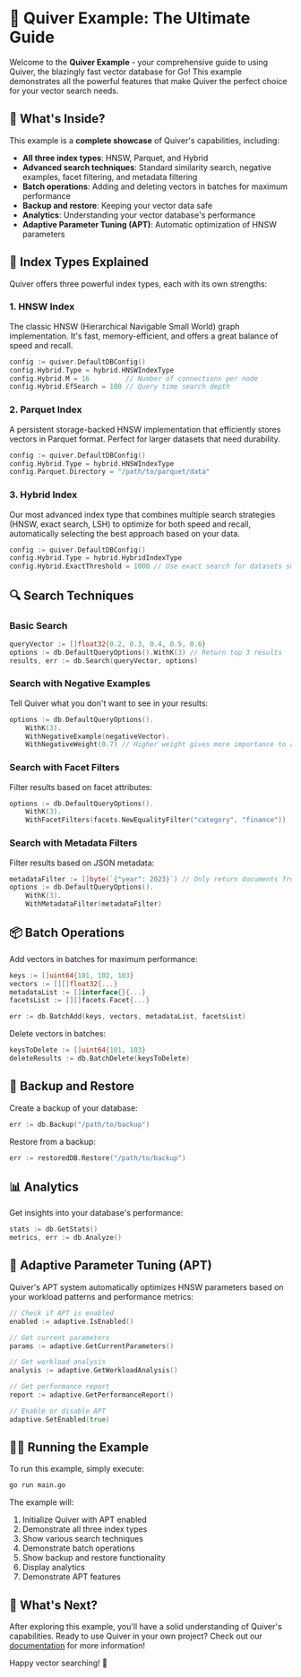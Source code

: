 # 🏹 Quiver Example: The Ultimate Guide

Welcome to the **Quiver Example** - your comprehensive guide to using Quiver, the blazingly fast vector database for Go! This example demonstrates all the powerful features that make Quiver the perfect choice for your vector search needs.

## 🚀 What's Inside?

This example is a **complete showcase** of Quiver's capabilities, including:

- **All three index types**: HNSW, Parquet, and Hybrid
- **Advanced search techniques**: Standard similarity search, negative examples, facet filtering, and metadata filtering
- **Batch operations**: Adding and deleting vectors in batches for maximum performance
- **Backup and restore**: Keeping your vector data safe
- **Analytics**: Understanding your vector database's performance
- **Adaptive Parameter Tuning (APT)**: Automatic optimization of HNSW parameters

## 🧠 Index Types Explained

Quiver offers three powerful index types, each with its own strengths:

### 1. HNSW Index

The classic HNSW (Hierarchical Navigable Small World) graph implementation. It's fast, memory-efficient, and offers a great balance of speed and recall.

```go
config := quiver.DefaultDBConfig()
config.Hybrid.Type = hybrid.HNSWIndexType
config.Hybrid.M = 16         // Number of connections per node
config.Hybrid.EfSearch = 100 // Query time search depth
```

### 2. Parquet Index

A persistent storage-backed HNSW implementation that efficiently stores vectors in Parquet format. Perfect for larger datasets that need durability.

```go
config := quiver.DefaultDBConfig()
config.Hybrid.Type = hybrid.HNSWIndexType
config.Parquet.Directory = "/path/to/parquet/data"
```

### 3. Hybrid Index

Our most advanced index type that combines multiple search strategies (HNSW, exact search, LSH) to optimize for both speed and recall, automatically selecting the best approach based on your data.

```go
config := quiver.DefaultDBConfig()
config.Hybrid.Type = hybrid.HybridIndexType
config.Hybrid.ExactThreshold = 1000 // Use exact search for datasets smaller than 1000 vectors
```

## 🔍 Search Techniques

### Basic Search

```go
queryVector := []float32{0.2, 0.3, 0.4, 0.5, 0.6}
options := db.DefaultQueryOptions().WithK(3) // Return top 3 results
results, err := db.Search(queryVector, options)
```

### Search with Negative Examples

Tell Quiver what you don't want to see in your results:

```go
options := db.DefaultQueryOptions().
    WithK(3).
    WithNegativeExample(negativeVector).
    WithNegativeWeight(0.7) // Higher weight gives more importance to avoiding negative examples
```

### Search with Facet Filters

Filter results based on facet attributes:

```go
options := db.DefaultQueryOptions().
    WithK(3).
    WithFacetFilters(facets.NewEqualityFilter("category", "finance"))
```

### Search with Metadata Filters

Filter results based on JSON metadata:

```go
metadataFilter := []byte(`{"year": 2023}`) // Only return documents from 2023
options := db.DefaultQueryOptions().
    WithK(3).
    WithMetadataFilter(metadataFilter)
```

## 📦 Batch Operations

Add vectors in batches for maximum performance:

```go
keys := []uint64{101, 102, 103}
vectors := [][]float32{...}
metadataList := []interface{}{...}
facetsList := [][]facets.Facet{...}

err := db.BatchAdd(keys, vectors, metadataList, facetsList)
```

Delete vectors in batches:

```go
keysToDelete := []uint64{101, 103}
deleteResults := db.BatchDelete(keysToDelete)
```

## 💾 Backup and Restore

Create a backup of your database:

```go
err := db.Backup("/path/to/backup")
```

Restore from a backup:

```go
err := restoredDB.Restore("/path/to/backup")
```

## 📊 Analytics

Get insights into your database's performance:

```go
stats := db.GetStats()
metrics, err := db.Analyze()
```

## 🧠 Adaptive Parameter Tuning (APT)

Quiver's APT system automatically optimizes HNSW parameters based on your workload patterns and performance metrics:

```go
// Check if APT is enabled
enabled := adaptive.IsEnabled()

// Get current parameters
params := adaptive.GetCurrentParameters()

// Get workload analysis
analysis := adaptive.GetWorkloadAnalysis()

// Get performance report
report := adaptive.GetPerformanceReport()

// Enable or disable APT
adaptive.SetEnabled(true)
```

## 🏃‍♂️ Running the Example

To run this example, simply execute:

```bash
go run main.go
```

The example will:

1. Initialize Quiver with APT enabled
2. Demonstrate all three index types
3. Show various search techniques
4. Demonstrate batch operations
5. Show backup and restore functionality
6. Display analytics
7. Demonstrate APT features

## 🔮 What's Next?

After exploring this example, you'll have a solid understanding of Quiver's capabilities. Ready to use Quiver in your own project? Check out our [documentation](../README.md) for more information!

Happy vector searching! 🏹
